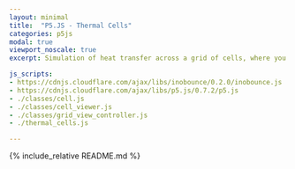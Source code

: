 ```yaml
---
layout: minimal
title:  "P5.JS - Thermal Cells"
categories: p5js
modal: true
viewport_noscale: true
excerpt: Simulation of heat transfer across a grid of cells, where you can add heat sources, heat sinks, and thermal walls to see how the heat dissipates.

js_scripts:
- https://cdnjs.cloudflare.com/ajax/libs/inobounce/0.2.0/inobounce.js
- https://cdnjs.cloudflare.com/ajax/libs/p5.js/0.7.2/p5.js
- ./classes/cell.js
- ./classes/cell_viewer.js
- ./classes/grid_view_controller.js
- ./thermal_cells.js

---
```


{% include_relative README.md %}

